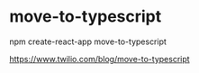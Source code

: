 # move-to-typescript

npm create-react-app move-to-typescript

https://www.twilio.com/blog/move-to-typescript